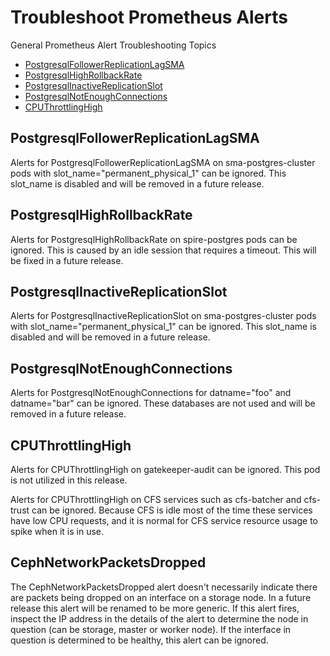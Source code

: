 # Troubleshoot Prometheus Alerts

General Prometheus Alert Troubleshooting Topics
- [PostgresqlFollowerReplicationLagSMA](#followerlagsma)
- [PostgresqlHighRollbackRate](#highrollbackrate)
- [PostgresqlInactiveReplicationSlot](#inactiveslot)
- [PostgresqlNotEnoughConnections](#notenoughconnections)
- [CPUThrottlingHigh](#cputhrottlinghigh)

<a name="followerlagsma"></a>
## PostgresqlFollowerReplicationLagSMA

Alerts for PostgresqlFollowerReplicationLagSMA on sma-postgres-cluster pods with slot_name="permanent_physical_1" can be ignored. This slot_name is disabled and will be removed in a future release.


<a name="highrollbackrate"></a>
## PostgresqlHighRollbackRate

Alerts for PostgresqlHighRollbackRate on spire-postgres pods can be ignored. This is caused by an idle session that requires a timeout. This will be fixed in a future release.


<a name="inactiveslot"></a>
## PostgresqlInactiveReplicationSlot

Alerts for PostgresqlInactiveReplicationSlot on sma-postgres-cluster pods with slot_name="permanent_physical_1" can be ignored. This slot_name is disabled and will be removed in a future release.


<a name="notenoughconnections"></a>
## PostgresqlNotEnoughConnections

Alerts for PostgresqlNotEnoughConnections for datname="foo" and datname="bar" can be ignored. These databases are not used and will be removed in a future release.


<a name="cputhrottlinghigh"></a>
## CPUThrottlingHigh

Alerts for CPUThrottlingHigh on gatekeeper-audit can be ignored. This pod is not utilized in this release.

Alerts for CPUThrottlingHigh on CFS services such as cfs-batcher and cfs-trust can be ignored. Because CFS is idle most of the time these services have low CPU requests, and it is normal for CFS service resource usage to spike when it is in use.


<a name="networkpacketsdropped"></a>
## CephNetworkPacketsDropped

The CephNetworkPacketsDropped alert doesn't necessarily indicate there are packets being dropped on an interface on a storage node. In a future release this alert will be renamed to be more generic. If this alert fires, inspect the IP address in the details of the alert to determine the node in question (can be storage, master or worker node). If the interface in question is determined to be healthy, this alert can be ignored.



